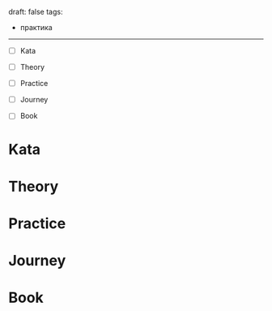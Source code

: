 draft: false
tags:
 - практика
---

- [ ] Kata
- [ ] Theory
- [ ] Practice
- [ ] Journey
- [ ] Book


# Kata


# Theory


# Practice


# Journey


# Book